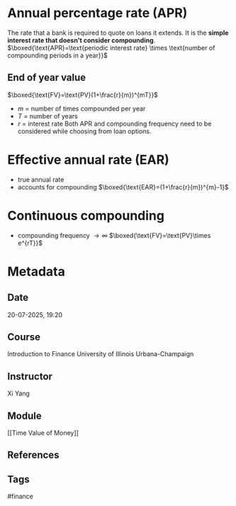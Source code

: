# Annual percentage rate (APR)
The rate that a bank is required to quote on loans it extends. 
It is the **simple interest rate that doesn't consider compounding**.
$\boxed{\text{APR}=\text{periodic interest rate} \times \text{number of compounding periods in a year}}$
## End of year value
$\boxed{\text{FV}=\text{PV}(1+\frac{r}{m})^{mT}}$
- $m$ = number of times compounded per year
- $T$ = number of years
- $r$ = interest rate
Both APR and compounding frequency need to be considered while choosing from loan options.
# Effective annual rate (EAR)
- true annual rate
- accounts for compounding
$\boxed{\text{EAR}=(1+\frac{r}{m})^{m}-1}$
# Continuous compounding
- compounding frequency $\to \infty$ 
$\boxed{\text{FV}=\text{PV}\times e^{rT}}$ 
# Metadata
## Date
20-07-2025, 19:20
## Course
Introduction to Finance
University of Illinois Urbana-Champaign
## Instructor
Xi Yang
## Module
[[Time Value of Money]]
## References
## Tags
#finance 